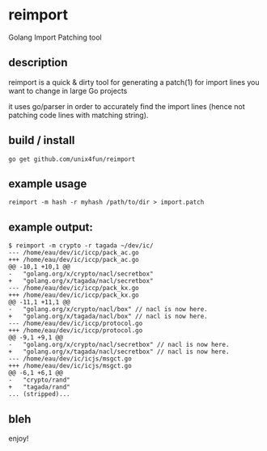 # reimport
Golang Import Patching tool

## description
reimport is a quick & dirty tool for generating a patch(1) for import lines you want to change
in large Go projects

it uses go/parser in order to accurately find the import lines (hence not patching code lines with matching string).

## build / install

    go get github.com/unix4fun/reimport

## example usage
    
    reimport -m hash -r myhash /path/to/dir > import.patch

## example output:


    $ reimport -m crypto -r tagada ~/dev/ic/ 
    --- /home/eau/dev/ic/iccp/pack_ac.go
    +++ /home/eau/dev/ic/iccp/pack_ac.go
    @@ -10,1 +10,1 @@
    -	"golang.org/x/crypto/nacl/secretbox"
    +	"golang.org/x/tagada/nacl/secretbox"
    --- /home/eau/dev/ic/iccp/pack_kx.go
    +++ /home/eau/dev/ic/iccp/pack_kx.go
    @@ -11,1 +11,1 @@
    -	"golang.org/x/crypto/nacl/box" // nacl is now here.
    +	"golang.org/x/tagada/nacl/box" // nacl is now here.
    --- /home/eau/dev/ic/iccp/protocol.go
    +++ /home/eau/dev/ic/iccp/protocol.go
    @@ -9,1 +9,1 @@
    -	"golang.org/x/crypto/nacl/secretbox" // nacl is now here.
    +	"golang.org/x/tagada/nacl/secretbox" // nacl is now here.
    --- /home/eau/dev/ic/icjs/msgct.go
    +++ /home/eau/dev/ic/icjs/msgct.go
    @@ -6,1 +6,1 @@
    -	"crypto/rand"
    +	"tagada/rand"
    ... (stripped)...


## bleh
enjoy!
